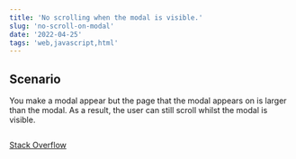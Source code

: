 ```yaml
---
title: 'No scrolling when the modal is visible.'
slug: 'no-scroll-on-modal'
date: '2022-04-25'
tags: 'web,javascript,html'
---
```


## Scenario

You make a modal appear but the page that the modal appears on is larger than the modal.  As a result, the user can still scroll whilst the modal is visible.

```js

```

[Stack Overflow](https://stackoverflow.com/a/53932290)
